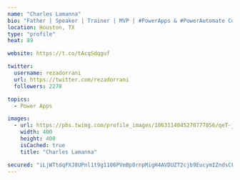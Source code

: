 ```yaml
---
name: "Charles Lamanna"
bio: "Father | Speaker | Trainer | MVP | #PowerApps & #PowerAutomate Community Super User | YouTuber Right-pointing triangle http://youtube.com/c/rezadorrani | Learn - Share - Clockwise rightwards and leftwards open circle arrows"
location: Houston, TX
type: "profile"
heat: 89

website: https://t.co/tAcqSdqguf

twitter:
  username: rezadorrani
  url: https://twitter.com/rezadorrani
  followers: 2278

topics:
  - Power Apps

images:
  - url: https://pbs.twimg.com/profile_images/1063114045270777856/qeT-jpWr_400x400.jpg
    width: 400
    height: 400
    isCached: true
    title: "Charles Lamanna"

secured: "iLjWTtdqFXJ8UPnl1t9g1106PVmBp0rnpMigH4AVDUZT2cjb9EucymIZndsCF5VrpqSYJyKmMpB8AiABIR40ljeeZx69gqPOwrUY2S+y6M/69OtifvZcTcSE7tTGqs4yDI3qXbJ9CyfTg0MRhg5cLRWPnZTIYgf6RB4fgZzSA9RMtgclZjFm3ydmbhclCrO+etoDM9+NPvlT4qMhLnd2C3wh5g3dThfbQf+3NVbTGtpyJJJhAfzM6dMfROXRB5yO6TPNoc/Le80eQl/uIw8ZfMxeo2xZYLpp2veNnvZQTkzCi55Mj2ji09Ham0z+iU8G7PpkkSMlgzMhcykLeyosjUweMWOY07jdSnt53znFljw/rfmIz+qH5jwHHtOawR8844rO+3t0o+jf+1aPTUW6QeTBZwQqCyvb7PFhHuan4Rs=;3mFEttPqXr5w+r/tG0Prcg=="
---
```


